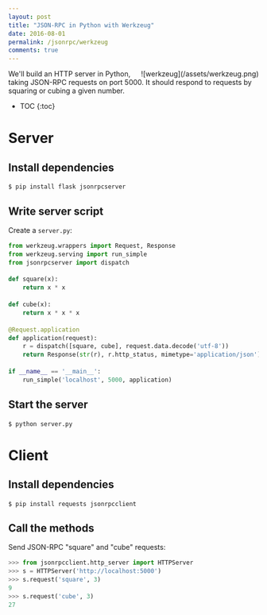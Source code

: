 ```yaml
---
layout: post
title: "JSON-RPC in Python with Werkzeug"
date: 2016-08-01
permalink: /jsonrpc/werkzeug
comments: true
---
```

<div style="float: right" markdown="1">
![werkzeug](/assets/werkzeug.png)
</div>

We'll build an HTTP server in Python, taking JSON-RPC requests on port
5000. It should respond to requests by squaring or cubing a given number.

* TOC
{:toc}

Server
======

Install dependencies
--------------------

``` shell
$ pip install flask jsonrpcserver
```

Write server script
-------------------

Create a `server.py`:

```python
from werkzeug.wrappers import Request, Response
from werkzeug.serving import run_simple
from jsonrpcserver import dispatch

def square(x):
    return x * x

def cube(x):
    return x * x * x

@Request.application
def application(request):
    r = dispatch([square, cube], request.data.decode('utf-8'))
    return Response(str(r), r.http_status, mimetype='application/json')

if __name__ == '__main__':
    run_simple('localhost', 5000, application)
```

Start the server
----------------

``` shell
$ python server.py
```

Client
======

Install dependencies
--------------------

``` shell
$ pip install requests jsonrpcclient
```

Call the methods
----------------

Send JSON-RPC "square" and "cube" requests:

```python
>>> from jsonrpcclient.http_server import HTTPServer
>>> s = HTTPServer('http://localhost:5000')
>>> s.request('square', 3)
9
>>> s.request('cube', 3)
27
```
